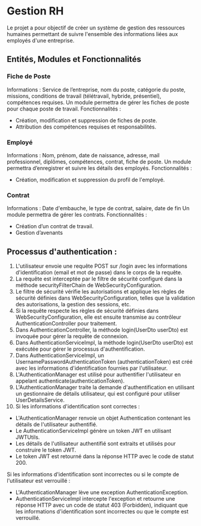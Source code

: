 # **Gestion RH**

Le projet a pour objectif de créer un système de gestion des ressources humaines permettant de suivre l'ensemble des informations liées aux employés d'une entreprise.

## **Entités, Modules et Fonctionnalités**

### Fiche de Poste
Informations : Service de l’entreprise, nom du poste, catégorie du poste, missions, conditions de travail (télétravail, hybride, présentiel), compétences requises.
Un module permettra de gérer les fiches de poste pour chaque poste de travail.
Fonctionnalités :
* Création, modification et suppression de fiches de poste.
* Attribution des compétences requises et responsabilités.

### Employé
Informations : Nom, prénom, date de naissance, adresse, mail professionnel, diplômes, compétences, contrat, fiche de poste.
Un module permettra d’enregistrer et suivre les détails des employés.
Fonctionnalités :
* Création, modification et suppression du profil de l'employé.

### Contrat
Informations : Date d'embauche, le type de contrat, salaire, date de fin
Un module permettra de gérer les contrats.
Fonctionnalités :
* Création d’un contrat de travail.
* Gestion d’avenants


## **Processus d'authentication :**

1. L'utilisateur envoie une requête POST sur /login avec les informations d'identification (email et mot de passe) dans le corps de la requête.
2. La requête est interceptée par le filtre de sécurité configuré dans la méthode securityFilterChain de WebSecurityConfiguration.
3. Le filtre de sécurité vérifie les autorisations et applique les règles de sécurité définies dans WebSecurityConfiguration, telles que la validation des autorisations, la gestion des sessions, etc.
4. Si la requête respecte les règles de sécurité définies dans WebSecurityConfiguration, elle est ensuite transmise au contrôleur AuthenticationController pour traitement.
5. Dans AuthenticationController, la méthode login(UserDto userDto) est invoquée pour gérer la requête de connexion.
6. Dans AuthenticationServiceImpl, la méthode login(UserDto userDto) est exécutée pour gérer le processus d'authentification.
7. Dans AuthenticationServiceImpl, un UsernamePasswordAuthenticationToken (authenticationToken) est créé avec les informations d'identification fournies par l'utilisateur.
8. L'AuthenticationManager est utilisé pour authentifier l'utilisateur en appelant authenticate(authenticationToken).
9. L'AuthenticationManager traite la demande d'authentification en utilisant un gestionnaire de détails utilisateur, qui est configuré pour utiliser UserDetailsService.
10. Si les informations d'identification sont correctes :
* L'AuthenticationManager renvoie un objet Authentication contenant les détails de l'utilisateur authentifié.
* Le AuthenticationServiceImpl génère un token JWT en utilisant JWTUtils.
* Les détails de l'utilisateur authentifié sont extraits et utilisés pour construire le token JWT.
* Le token JWT est retourné dans la réponse HTTP avec le code de statut 200.

Si les informations d'identification sont incorrectes ou si le compte de l'utilisateur est verrouillé :
* L'AuthenticationManager lève une exception AuthenticationException.
* AuthenticationServiceImpl intercepte l'exception et retourne une réponse HTTP avec un code de statut 403 (Forbidden), indiquant que les informations d'identification sont incorrectes ou que le compte est verrouillé.
